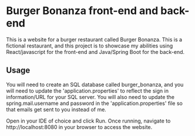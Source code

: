 # Burger Bonanza front-end and back-end

This is a website for a burger restaurant called Burger Bonanza.  This is a fictional restaurant, and this project is to showcase my abilities using React/javascript for the front-end and Java/Spring Boot for the back-end.

## Usage

You will need to create an SQL database called burger_bonanza, and you will need to update the 'application.properties' to reflect the sign in information/URL for your SQL server.  You will also need to update the spring.mail.username and password in the 'application.properties' file so that emails get sent to you instead of me.

Open in your IDE of choice and click Run.  Once running, navigate to http://localhost:8080 in your browser to access the website.
